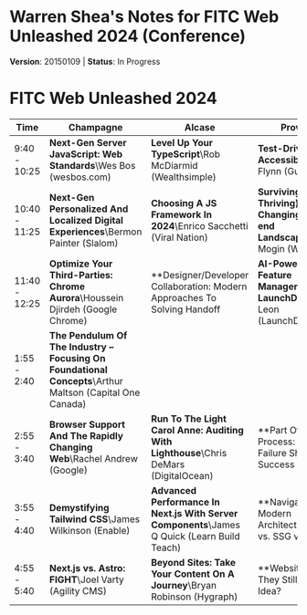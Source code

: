 # Warren Shea's Notes for FITC Web Unleashed 2024 (Conference)
**Version**: 20150109 | **Status**: In Progress

# FITC Web Unleashed 2024

| Time           | Champagne                                     | Alcase                                | Provence                             |
|----------------|------------------------------------------------|--------------------------------------------|------------------------------------------|
| 9:40 - 10:25  | **Next-Gen Server JavaScript: Web Standards**\Wes Bos (wesbos.com) | **Level Up Your TypeScript**\Rob McDiarmid (Wealthsimple) | **Test-Driven Accessibility**\Daniel Flynn (Gusto) |
| 10:40 - 11:25 | **Next-Gen Personalized And Localized Digital Experiences**\Bermon Painter (Slalom) | **Choosing A JS Framework In 2024**\Enrico Sacchetti (Viral Nation) | **Surviving (And Thriving) In A Changing Front-end Landscape**\Sarah Mogin (Work & Co) |
| 11:40 - 12:25 | **Optimize Your Third-Parties: Chrome Aurora**\Houssein Djirdeh (Google Chrome) | **Designer/Developer Collaboration: Modern Approaches To Solving Handoff | **AI-Powered Feature Management With LaunchDarkly**\Chris Leon (LaunchDarkly) |
| 1:55 - 2:40  | **The Pendulum Of The Industry – Focusing On Foundational Concepts**\Arthur Maltson (Capital One Canada) |
| 2:55 - 3:40  | **Browser Support And The Rapidly Changing Web**\Rachel Andrew (Google) | **Run To The Light Carol Anne: Auditing With Lighthouse**\Chris DeMars (DigitalOcean) | **Part Of The Process: How Failure Shapes Success |
| 3:55 - 4:40  | **Demystifying Tailwind CSS**\James Wilkinson (Enable) | **Advanced Performance In Next.js With Server Components**\James Q Quick (Learn Build Teach) | **Navigating Modern Architectures: SPA vs. SSG vs. SSR |
| 4:55 - 5:40  | **Next.js vs. Astro: FIGHT**\Joel Varty (Agility CMS) | **Beyond Sites: Take Your Content On A Journey**\Bryan Robinson (Hygraph) | **Websites, Are They Still A Good Idea? |